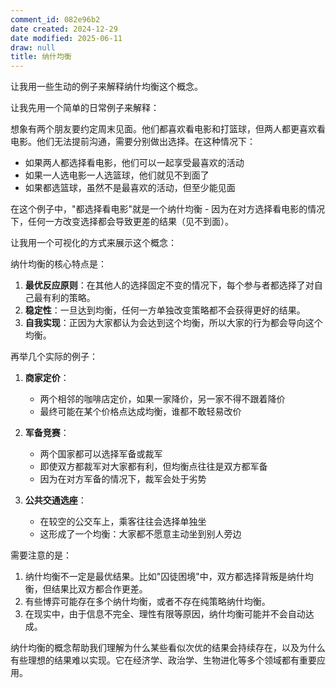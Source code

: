 ```yaml
---
comment_id: 082e96b2
date created: 2024-12-29
date modified: 2025-06-11
draw: null
title: 纳什均衡
---
```

让我用一些生动的例子来解释纳什均衡这个概念。

让我先用一个简单的日常例子来解释：

想象有两个朋友要约定周末见面。他们都喜欢看电影和打篮球，但两人都更喜欢看电影。他们无法提前沟通，需要分别做出选择。在这种情况下：

- 如果两人都选择看电影，他们可以一起享受最喜欢的活动
- 如果一人选电影一人选篮球，他们就见不到面了
- 如果都选篮球，虽然不是最喜欢的活动，但至少能见面

在这个例子中，"都选择看电影"就是一个纳什均衡 - 因为在对方选择看电影的情况下，任何一方改变选择都会导致更差的结果（见不到面）。

让我用一个可视化的方式来展示这个概念：

纳什均衡的核心特点是：

1. **最优反应原则**：在其他人的选择固定不变的情况下，每个参与者都选择了对自己最有利的策略。
2. **稳定性**：一旦达到均衡，任何一方单独改变策略都不会获得更好的结果。
3. **自我实现**：正因为大家都认为会达到这个均衡，所以大家的行为都会导向这个均衡。

再举几个实际的例子：

1. **商家定价**：
   - 两个相邻的咖啡店定价，如果一家降价，另一家不得不跟着降价
   - 最终可能在某个价格点达成均衡，谁都不敢轻易改价

2. **军备竞赛**：
   - 两个国家都可以选择军备或裁军
   - 即使双方都裁军对大家都有利，但均衡点往往是双方都军备
   - 因为在对方军备的情况下，裁军会处于劣势

3. **公共交通选座**：
   - 在较空的公交车上，乘客往往会选择单独坐
   - 这形成了一个均衡：大家都不愿意主动坐到别人旁边

需要注意的是：

1. 纳什均衡不一定是最优结果。比如"囚徒困境"中，双方都选择背叛是纳什均衡，但结果比双方都合作更差。
2. 有些博弈可能存在多个纳什均衡，或者不存在纯策略纳什均衡。
3. 在现实中，由于信息不完全、理性有限等原因，纳什均衡可能并不会自动达成。

纳什均衡的概念帮助我们理解为什么某些看似次优的结果会持续存在，以及为什么有些理想的结果难以实现。它在经济学、政治学、生物进化等多个领域都有重要应用。
